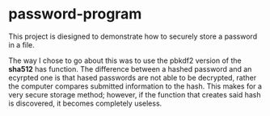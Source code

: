 # password-program
This project is diesigned to demonstrate how to securely store a password in a file. 

The way I chose to go about this was to use the pbkdf2 version of the **sha512** has function. 
The difference between a hashed password and an ecyrpted one is that hased passwords are not able to be decrypted, 
rather the computer compares submitted information to the hash. This makes for a very secure storage method; however, 
if the function that creates said hash is discovered, it becomes completely useless.
